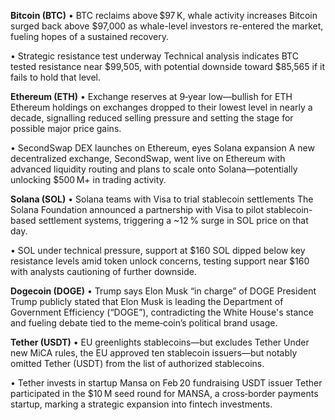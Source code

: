 **Bitcoin (BTC)**
 • BTC reclaims above $97 K, whale activity increases
 Bitcoin surged back above $97,000 as whale-level investors re-entered the market, fueling hopes of a sustained recovery.

• Strategic resistance test underway
 Technical analysis indicates BTC tested resistance near $99,505, with potential downside toward $85,565 if it fails to hold that level.

**Ethereum (ETH)**
 • Exchange reserves at 9‑year low—bullish for ETH
 Ethereum holdings on exchanges dropped to their lowest level in nearly a decade, signalling reduced selling pressure and setting the stage for possible major price gains.

• SecondSwap DEX launches on Ethereum, eyes Solana expansion
 A new decentralized exchange, SecondSwap, went live on Ethereum with advanced liquidity routing and plans to scale onto Solana—potentially unlocking $500 M+ in trading activity.

**Solana (SOL)**
 • Solana teams with Visa to trial stablecoin settlements
 The Solana Foundation announced a partnership with Visa to pilot stablecoin-based settlement systems, triggering a ~12 % surge in SOL price on that day.

• SOL under technical pressure, support at $160
 SOL dipped below key resistance levels amid token unlock concerns, testing support near $160 with analysts cautioning of further downside.

**Dogecoin (DOGE)**
 • Trump says Elon Musk “in charge” of DOGE
 President Trump publicly stated that Elon Musk is leading the Department of Government Efficiency (“DOGE”), contradicting the White House's stance and fueling debate tied to the meme‑coin’s political brand usage.

**Tether (USDT)**
 • EU greenlights stablecoins—but excludes Tether
 Under new MiCA rules, the EU approved ten stablecoin issuers—but notably omitted Tether (USDT) from the list of authorized stablecoins.

• Tether invests in startup Mansa on Feb 20 fundraising
 USDT issuer Tether participated in the $10 M seed round for MANSA, a cross‑border payments startup, marking a strategic expansion into fintech investments.